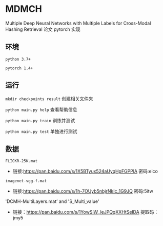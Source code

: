 # MDMCH

Multiple Deep Neural Networks with Multiple Labels for Cross-Modal Hashing Retrieval 论文 pytorch 实现

## 环境

`python 3.7+`

`pytorch 1.4+`

## 运行

`mkdir checkpoints result` 创建相关文件夹

`python main.py help` 查看帮助信息

`python main.py train` 训练并测试

`python main.py test` 单独进行测试

## 数据

`FLICKR-25K.mat` 

* 链接:https://pan.baidu.com/s/1X5BTyux524aUyqHpFGPPlA  密码:eico

`imagenet-vgg-f.mat`

* 链接:https://pan.baidu.com/s/1h-7OUyb5nbjrNkIc_1G9JQ  密码:5itw

'DCMH-MultiLayers.mat’ and    'S_Multi_value' 
* 链接：https://pan.baidu.com/s/1YowSiW_leJPQqXXHtSelDA 
提取码：jmy5 

